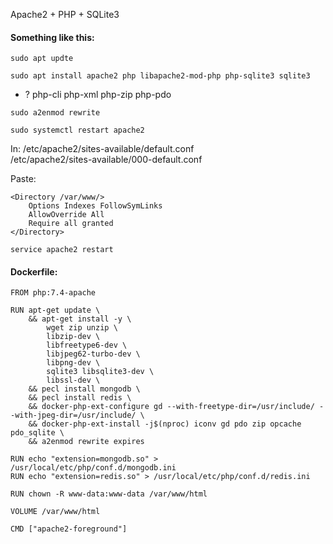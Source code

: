 Apache2 + PHP + SQLite3

#### Something like this:

```
sudo apt updte
```
```
sudo apt install apache2 php libapache2-mod-php php-sqlite3 sqlite3
```
- ? php-cli php-xml php-zip php-pdo
```
sudo a2enmod rewrite
```
```
sudo systemctl restart apache2
```
In:
/etc/apache2/sites-available/default.conf\
/etc/apache2/sites-available/000-default.conf

Paste:
```
<Directory /var/www/>
    Options Indexes FollowSymLinks
    AllowOverride All
    Require all granted
</Directory>
```
```
service apache2 restart
```

#### Dockerfile:
```
FROM php:7.4-apache

RUN apt-get update \
    && apt-get install -y \
		wget zip unzip \
        libzip-dev \
        libfreetype6-dev \
        libjpeg62-turbo-dev \
        libpng-dev \
        sqlite3 libsqlite3-dev \
        libssl-dev \
    && pecl install mongodb \
    && pecl install redis \
    && docker-php-ext-configure gd --with-freetype-dir=/usr/include/ --with-jpeg-dir=/usr/include/ \
    && docker-php-ext-install -j$(nproc) iconv gd pdo zip opcache pdo_sqlite \
    && a2enmod rewrite expires

RUN echo "extension=mongodb.so" > /usr/local/etc/php/conf.d/mongodb.ini
RUN echo "extension=redis.so" > /usr/local/etc/php/conf.d/redis.ini

RUN chown -R www-data:www-data /var/www/html

VOLUME /var/www/html

CMD ["apache2-foreground"]
```